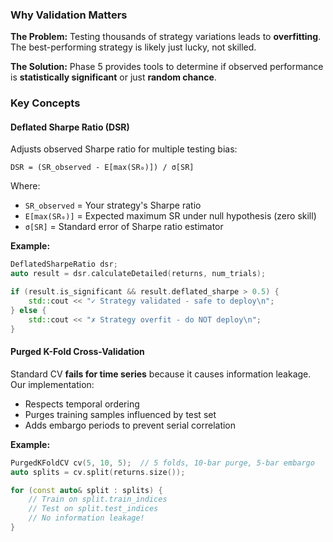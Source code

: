 ### Why Validation Matters

**The Problem:** Testing thousands of strategy variations leads to **overfitting**. The best-performing strategy is likely just lucky, not skilled.

**The Solution:** Phase 5 provides tools to determine if observed performance is **statistically significant** or just **random chance**.

### Key Concepts

#### Deflated Sharpe Ratio (DSR)

Adjusts observed Sharpe ratio for multiple testing bias:

```
DSR = (SR_observed - E[max(SR₀)]) / σ[SR]
```

Where:
- `SR_observed` = Your strategy's Sharpe ratio
- `E[max(SR₀)]` = Expected maximum SR under null hypothesis (zero skill)
- `σ[SR]` = Standard error of Sharpe ratio estimator

**Example:**
```cpp
DeflatedSharpeRatio dsr;
auto result = dsr.calculateDetailed(returns, num_trials);

if (result.is_significant && result.deflated_sharpe > 0.5) {
    std::cout << "✓ Strategy validated - safe to deploy\n";
} else {
    std::cout << "✗ Strategy overfit - do NOT deploy\n";
}
```

#### Purged K-Fold Cross-Validation

Standard CV **fails for time series** because it causes information leakage. Our implementation:
- Respects temporal ordering
- Purges training samples influenced by test set
- Adds embargo periods to prevent serial correlation

**Example:**
```cpp
PurgedKFoldCV cv(5, 10, 5);  // 5 folds, 10-bar purge, 5-bar embargo
auto splits = cv.split(returns.size());

for (const auto& split : splits) {
    // Train on split.train_indices
    // Test on split.test_indices
    // No information leakage!
}
```

